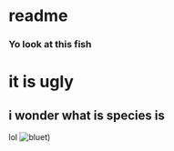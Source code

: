 # readme
###   Yo look at this fish
# it is ugly
## i wonder what is species is
lol
![bluet](https://hips.hearstapps.com/hmg-prod/images/karen-idiacanthus-1450747-7-5-sm-1595267973.jpg?crop=1.00xw:1.00xh;0,0&resize=1200:*))
